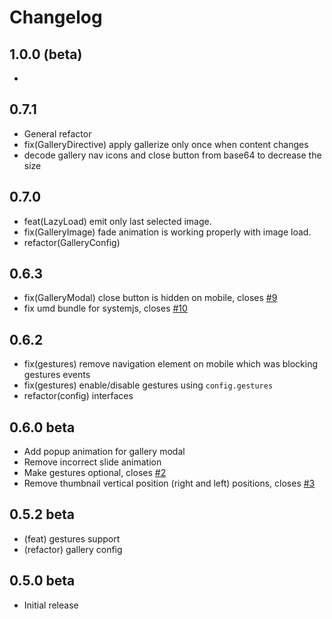 # Changelog

## 1.0.0 (beta)

 - 

## 0.7.1

 - General refactor
 - fix(GalleryDirective) apply gallerize only once when content changes
 - decode gallery nav icons and close button from base64 to decrease the size

## 0.7.0

 - feat(LazyLoad) emit only last selected image.
 - fix(GalleryImage) fade animation is working properly with image load.
 - refactor(GalleryConfig)

## 0.6.3

 - fix(GalleryModal) close button is hidden on mobile, closes [#9](https://github.com/MurhafSousli/ng-gallery/issues/9)
 - fix umd bundle for systemjs, closes [#10](https://github.com/MurhafSousli/ng-gallery/issues/10)

## 0.6.2

 - fix(gestures) remove navigation element on mobile which was blocking gestures events
 - fix(gestures) enable/disable gestures using `config.gestures`
 - refactor(config) interfaces

## 0.6.0 beta

 - Add popup animation for gallery modal
 - Remove incorrect slide animation
 - Make gestures optional, closes [#2](https://github.com/MurhafSousli/ng-gallery/issues/2)
 - Remove thumbnail vertical position (right and left) positions, closes [#3](https://github.com/MurhafSousli/ng-gallery/issues/3)

## 0.5.2 beta

 - (feat) gestures support
 - (refactor) gallery config 

## 0.5.0 beta

 - Initial release 